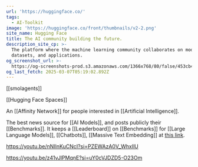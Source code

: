 ```yaml
---
url: 'https://huggingface.co/'
tags:
  - AI-Toolkit
image: 'https://huggingface.co/front/thumbnails/v2-2.png'
site_name: Hugging Face
title: The AI community building the future.
description_site_cp: >-
  The platform where the machine learning community collaborates on models,
  datasets, and applications.
og_screenshot_url: >-
  https://og-screenshots-prod.s3.amazonaws.com/1366x768/80/false/453cb49f45b2d3e3003607d9987cfb5ca578753f989a8319ebc27ad4ecfad156.jpeg
og_last_fetch: 2025-03-07T05:19:02.892Z
---
```

[[smolagents]]

[[Hugging Face Spaces]]

An [[Affinity Network]] for people interested in [[Artificial Intelligence]].

The best news source for [[AI Models]], and posts publicly their [[Benchmarks]].  It keeps a [[Leaderboard]] on [[Benchmarks]] for [[Large Language Models]], [[Chatbots]], [[Massive Text Embedding]] at [this link](https://huggingface.co/collections/open-llm-leaderboard/the-big-benchmarks-collection-64faca6335a7fc7d4ffe974a). 

https://youtu.be/nNIlnKuCNcI?si=PZEWAzA0V_WhxIlU


https://youtu.be/z41vJlPMqnE?si=uY0cVJDZD5-O23Om

